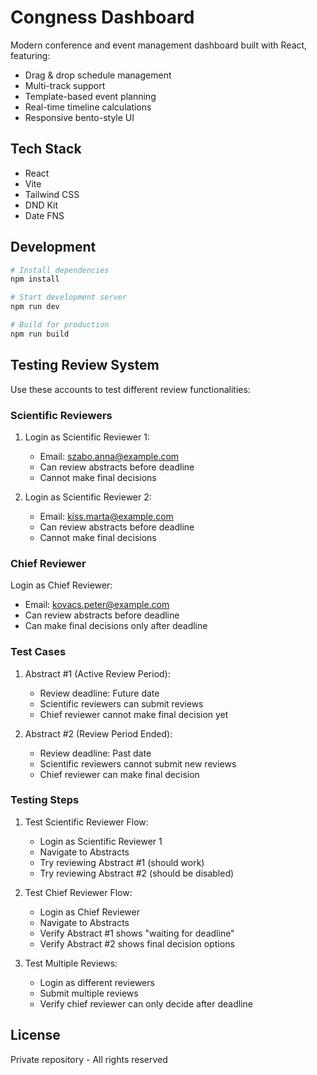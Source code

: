 # Congness Dashboard

Modern conference and event management dashboard built with React, featuring:

- Drag & drop schedule management
- Multi-track support
- Template-based event planning
- Real-time timeline calculations
- Responsive bento-style UI

## Tech Stack

- React
- Vite
- Tailwind CSS
- DND Kit
- Date FNS

## Development

```bash
# Install dependencies
npm install

# Start development server
npm run dev

# Build for production
npm run build
```

## Testing Review System

Use these accounts to test different review functionalities:

### Scientific Reviewers

1. Login as Scientific Reviewer 1:

   - Email: szabo.anna@example.com
   - Can review abstracts before deadline
   - Cannot make final decisions

2. Login as Scientific Reviewer 2:
   - Email: kiss.marta@example.com
   - Can review abstracts before deadline
   - Cannot make final decisions

### Chief Reviewer

Login as Chief Reviewer:

- Email: kovacs.peter@example.com
- Can review abstracts before deadline
- Can make final decisions only after deadline

### Test Cases

1. Abstract #1 (Active Review Period):

   - Review deadline: Future date
   - Scientific reviewers can submit reviews
   - Chief reviewer cannot make final decision yet

2. Abstract #2 (Review Period Ended):
   - Review deadline: Past date
   - Scientific reviewers cannot submit new reviews
   - Chief reviewer can make final decision

### Testing Steps

1. Test Scientific Reviewer Flow:

   - Login as Scientific Reviewer 1
   - Navigate to Abstracts
   - Try reviewing Abstract #1 (should work)
   - Try reviewing Abstract #2 (should be disabled)

2. Test Chief Reviewer Flow:

   - Login as Chief Reviewer
   - Navigate to Abstracts
   - Verify Abstract #1 shows "waiting for deadline"
   - Verify Abstract #2 shows final decision options

3. Test Multiple Reviews:
   - Login as different reviewers
   - Submit multiple reviews
   - Verify chief reviewer can only decide after deadline

## License

Private repository - All rights reserved
